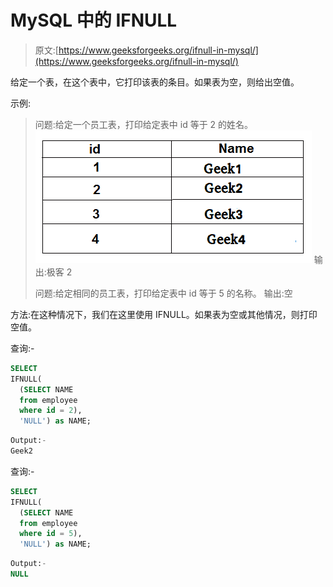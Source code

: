 # MySQL 中的 IFNULL

> 原文:[https://www.geeksforgeeks.org/ifnull-in-mysql/](https://www.geeksforgeeks.org/ifnull-in-mysql/)

给定一个表，在这个表中，它打印该表的条目。如果表为空，则给出空值。

示例:

> 问题:给定一个员工表，打印给定表中 id 等于 2 的姓名。
> ![](img/76ec7053d3741e45f67a297a84a478a9.png)
> 输出:极客 2
> 
> 问题:给定相同的员工表，打印给定表中 id 等于 5 的名称。
> 输出:空

方法:在这种情况下，我们在这里使用 IFNULL。如果表为空或其他情况，则打印空值。

查询:-

```sql
SELECT 
IFNULL(
  (SELECT NAME 
  from employee
  where id = 2),
  'NULL') as NAME;

```

```sql
Output:-
Geek2

```

查询:-

```sql
SELECT 
IFNULL(
  (SELECT NAME 
  from employee
  where id = 5),
  'NULL') as NAME;

```

```sql
Output:-
NULL

```